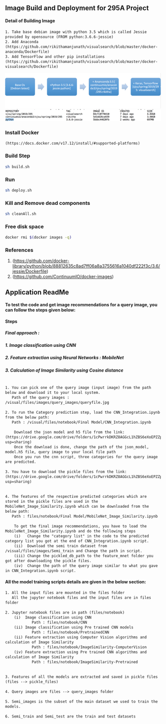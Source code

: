 ## Image Build and Deployment for 295A Project
#### Detail of Building Image
```
1. Take base debian image with python 3.5 which is called Jessie provided by opensource (FROM python:3.6.6-jessie)
2. Add Anaconda (https://github.com/rikithamanjunath/visualsearch/blob/master/docker-anaconda/Dockerfile)
3. Add TensorFlow and other pip installations (https://github.com/rikithamanjunath/visualsearch/blob/master/docker-visualsearch/Dockerfile)
```
![visualsearch](image_pipeline.png)
![visualsearch](docker_images.png)

### Install Docker
````
(https://docs.docker.com/v17.12/install/#supported-platforms)
````
### Build Step
````bash
sh build.sh
````
### Run
```bash
sh deploy.sh
```
### Kill and Remove dead components
```bash
sh cleanAll.sh
```
### Free disk space
```bash
docker rmi $(docker images -q)
```
### References
1. (https://github.com/docker-library/python/blob/88812635c8ad7ff06a8a3755616a1040df222f3c/3.6/jessie/Dockerfile)
2. (https://github.com/ContinuumIO/docker-images)

## Application ReadMe

#### To test the code and get image recommendations for a query image, you can follow the steps given below:


#### Steps
##### Final approach : 
##### 1. Image classification using CNN  
##### 2. Feature extraction using Neural Networks : MobileNet 
##### 3. Calculation of Image Similarity using Cosine distance

```

1. You can pick one of the query image (input image) from the path below and download it to your local system. 
   Path of the query images : /visual/files/images/query_images/queryfile.jpg

2. To run the Category prediction step, load the CNN_Integration.ipynb from the below path:
   Path : /visual/files/notebook/Final Model/CNN_Integration.ipynb

    Download the json model and h5 file from the link: (https://drive.google.com/drive/folders/1cPwrrkDKRZ8AGGcL1hZBS6eXoEPZZpZO?usp=sharing)
    Once the download is done, change the path of the json_model, model.h5 file, query image to your local file path
    Once you run the cnn script, three categories for the query image are predicted. 

3. You have to download the pickle files from the link:(https://drive.google.com/drive/folders/1cPwrrkDKRZ8AGGcL1hZBS6eXoEPZZpZO?usp=sharing)
 
   
4. The features of the respective predicted categories which are stored in the pickle files are used in the MobileNet_Image_Similarity.ipynb which can be downloaded from the below path:
   Path : files/notebook/Final Model/MobileNet_Image_Similarity.ipynb 

    To get the final image recommendations, you have to load the MobileNet_Image_Similarity.ipynb and do the following steps
    (i)   Change the "category list" in the code to the predicted category list you got at the end of CNN_Integration.ipynb script.
    (ii)  Download the semi train dataset from /visual/files/images/Semi_train and Change the path in script.
    (iii) Change the pickled_db_path to the feature_mnet folder you got after downloading the pickle files.
    (iv)  Change the path of the query image similar to what you gave in CNN_Integration.ipynb script.
```
#### All the model training scripts details are given in the below section: 

```
1. All the input files are mounted in the files folder
   All the jupyter notebook files and the input files are in files folder

2. Jupyter notebook files are in path (files/notebook)
    (i)  Image classification using CNN
            Path : files/notebook/CNN
    (ii) Image classification using Pre trained CNN models
            Path : files/notebook/PretrainedCNN
    (ii) Feature extraction using Computer Vision algorithms and calculation of Image Similarity
            Path : files/notebook/ImageSimilarity-ComputerVision
    (iv) Feature extraction using Pre trained CNN algorithms and calculation of Image Similarity
            Path : files/notebook/ImageSimilarity-Pretrained
            
            
3. Features of all the models are extracted and saved in pickle files (files --> pickle_files)

4. Query images are files --> query_images folder

5. Semi_images is the subset of the main dataset we used to train the models.

6. Semi_train and Semi_test are the train and test datasets

```
